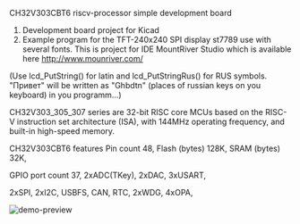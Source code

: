 CH32V303CBT6  riscv-processor simple development board

1. Development board project for Kicad
2. Example program for the TFT-240x240 SPI display st7789 use with several fonts. This is project for IDE MountRiver Studio which is available here http://www.mounriver.com/

(Use lcd_PutString() for latin and lcd_PutStringRus() for RUS symbols. "Привет" will be written as "Ghbdtn" (places of russian keys on you keyboard) in you programm...)

CH32V303_305_307 series are 32-bit RISC core MCUs based on the RISC-V instruction set architecture (ISA),
with 144MHz operating frequency, and built-in high-speed memory.

CH32V303CBT6 features
Pin count 48, 
Flash (bytes) 128K, 
SRAM (bytes) 32K, 

GPIO port count  37,   2xADC(TKey),   2xDAC,    3xUSART, 
  
2xSPI,   2xI2C,   USBFS,   CAN,   RTC,   2xWDG,   4xOPA,

  
  
 ![demo-preview](https://github.com/molnija2/ch32v303CBT6_development_board/assets/152687908/9ea38062-b941-4f3c-b8de-feadf2402e75)

